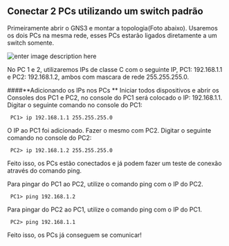 **Conectar 2 PCs utilizando um switch padrão**
----------------------------------------------

Primeiramente abrir o GNS3 e montar a topologia(Foto abaixo).
Usaremos os dois PCs na mesma rede, esses PCs estarão ligados diretamente a um switch somente.

![enter image description here](https://uploaddeimagens.com.br/images/001/133/776/original/Conectar_2Pcs2.png?1507922374)

No PC 1 e 2, utilizaremos IPs de classe C com o seguinte IP, PC1: 192.168.1.1 e PC2: 192.168.1.2, ambos com mascara de rede 255.255.255.0. 

####**Adicionando os IPs nos PCs **
Iniciar todos dispositivos e abrir os Consoles dos PC1 e PC2, no console do PC1 será colocado o IP: 192.168.1.1.
Digitar o seguinte comando no console do PC1:

     PC1> ip 192.168.1.1 255.255.255.0


O IP ao PC1 foi adicionado. Fazer o mesmo com PC2.
Digitar o seguinte comando no console do PC2:

     PC2> ip 192.168.1.2 255.255.255.0



Feito isso, os PCs estão conectados e já podem fazer um teste de conexão através do comando ping.

Para pingar do PC1 ao PC2, utilize o comando ping com o IP do PC2.

    

     PC1> ping 192.168.1.2



Para pingar do PC2 ao PC1, utilize o comando ping com o IP do PC1.

     PC2> ping 192.168.1.1

Feito isso, os PCs já conseguem se comunicar!
